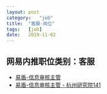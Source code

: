 ```yaml
---
layout:	post
category:	"job"
title:	"客服-岗位"
tags:	[job]
date:	2019-11-02
---
```

## 网易内推职位类别：客服
- [易盾-信息审核主管](http://mobile.bole.netease.com/bole/boleDetail?id=15975&employeeId=346f03c3cda5f04c&key=all)
- [易盾-信息审核主管 - 杭州研究院141](http://mobile.bole.netease.com/bole/boleDetail?id=17599&employeeId=346f03c3cda5f04c&key=all)
